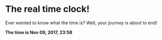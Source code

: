 # The real time clock!

Ever wanted to know what the time is? Well, your journey is about to end!

**The time is Nov 09, 2017, 23:58**